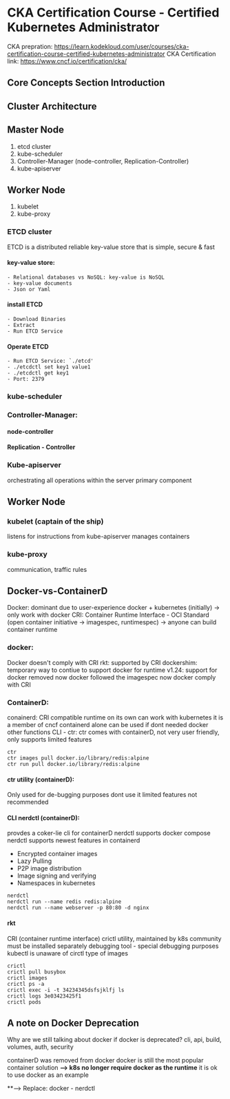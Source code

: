 # CKA Certification Course - Certified Kubernetes Administrator
CKA prepration: https://learn.kodekloud.com/user/courses/cka-certification-course-certified-kubernetes-administrator
CKA Certification link: https://www.cncf.io/certification/cka/

## Core Concepts Section Introduction
## Cluster Architecture

## Master Node
1. etcd cluster
2. kube-scheduler
3. Controller-Manager (node-controller, Replication-Controller)
4. kube-apiserver

## Worker Node
1. kubelet
2. kube-proxy

### ETCD cluster
ETCD is a distributed reliable key-value store that is simple, secure & fast
#### key-value store:
    - Relational databases vs NoSQL: key-value is NoSQL
    - key-value documents
    - Json or Yaml
#### install ETCD
    - Download Binaries
    - Extract
    - Run ETCD Service
#### Operate ETCD
    - Run ETCD Service: `./etcd'
    - ./etcdctl set key1 value1
    - ./etcdctl get key1
    - Port: 2379



### kube-scheduler

### Controller-Manager:
#### node-controller
#### Replication - Controller

### Kube-apiserver
orchestrating all operations within the server
primary component

## Worker Node
### kubelet (captain of the ship)
listens for instructions from kube-apiserver
manages containers

### kube-proxy
communication, traffic rules

## Docker-vs-ContainerD
Docker: dominant due to user-experience
docker + kubernetes (initially) -> only work with docker
CRI: Container Runtime Interface - OCI Standard (open container initiative -> imagespec, runtimespec) -> anyone can build container runtime

### docker:
Docker doesn't comply with CRI
rkt: supported by CRI
dockershim: temporary way to contiue to support docker for runtime
v1.24: support for docker removed
now docker followed the imagespec
now docker comply with CRI

### ContainerD:
conainerd: CRI compatible
runtime on its own
can work with kubernetes
it is a member of cncf
containerd alone can be used if dont needed docker other functions
CLI - ctr: ctr comes with containerD, not very user friendly, only supports limited features
```shell
ctr
ctr images pull docker.io/library/redis:alpine
ctr run pull docker.io/library/redis:alpine
```
#### ctr utility (containerD):
Only used for de-bugging purposes
dont use it
limited features
not recommended

#### CLI nerdctl (containerD):
provdes a coker-lie cli for containerD
nerdctl supports docker compose
nerdctl supports newest features in containerd
 - Encrypted container images
 - Lazy Pulling
 - P2P image distribution
 - Image signing and verifying
 - Namespaces in kubernetes
```shell
nerdctl
nerdctl run --name redis redis:alpine
nerdctl run --name webserver -p 80:80 -d nginx
```

#### rkt
CRI (container runtime interface)
crictl utility, maintained by k8s community
must be installed separately
debugging tool - special debugging purposes
kubectl is unaware of circtl type of images
```shell
crictl
crictl pull busybox
crictl images
crictl ps -a
crictl exec -i -t 34234345dsfsjklfj ls
crictl logs 3e03423425f1
crictl pods
```

## A note on Docker Deprecation
Why are we still talking about docker if docker is deprecated?
cli, api, build, volumes, auth, security

containerD was removed from docker
docker is still the most popular container solution
**--> k8s no longer require docker as the runtime**
it is ok to use docker as an example

**--> Replace: docker - nerdctl
